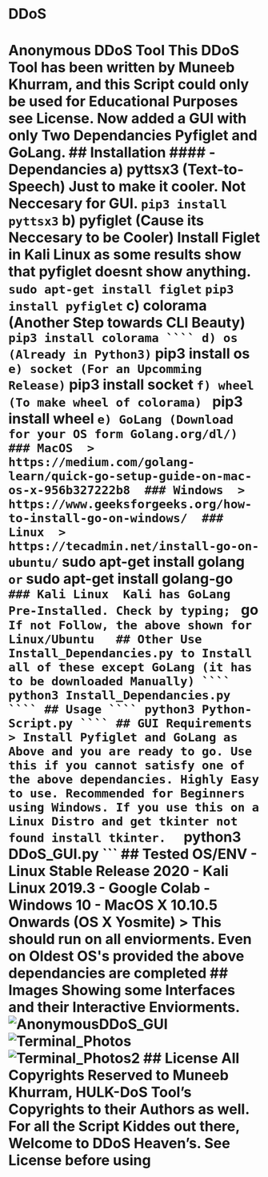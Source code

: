 # DDoS
# Anonymous DDoS Tool  This DDoS Tool has been written by Muneeb Khurram, and this Script could only be used for Educational Purposes see License. Now added a GUI with only Two Dependancies Pyfiglet and GoLang.  ## Installation  #### - Dependancies a) pyttsx3 (Text-to-Speech) Just to make it cooler. Not Neccesary for GUI. ``` pip3 install pyttsx3 ``` b) pyfiglet (Cause its Neccesary to be Cooler) Install Figlet in Kali Linux as some results show that pyfiglet doesnt show anything. ``` sudo apt-get install figlet ``` ``` pip3 install pyfiglet ``` c) colorama (Another Step towards CLI Beauty) ``` pip3 install colorama ```` d) os (Already in Python3) ``` pip3 install os ``` e) socket (For an Upcomming Release) ``` pip3 install socket ``` f) wheel (To make wheel of colorama)  ``` pip3 install wheel ``` e) GoLang (Download for your OS form Golang.org/dl/)   ### MacOS  > https://medium.com/golang-learn/quick-go-setup-guide-on-mac-os-x-956b327222b8  ### Windows  > https://www.geeksforgeeks.org/how-to-install-go-on-windows/  ### Linux  > https://tecadmin.net/install-go-on-ubuntu/ ``` sudo apt-get install golang ``` or ``` sudo apt-get install golang-go ```  ### Kali Linux  Kali has GoLang Pre-Installed. Check by typing;  ``` go  ``` If not Follow, the above shown for Linux/Ubuntu   ## Other Use Install_Dependancies.py to Install all of these except GoLang (it has to be downloaded Manually) ```` python3 Install_Dependancies.py ```` ## Usage ```` python3 Python-Script.py ```` ## GUI Requirements  > Install Pyfiglet and GoLang as Above and you are ready to go. Use this if you cannot satisfy one of the above dependancies. Highly Easy to use. Recommended for Beginners using Windows. If you use this on a Linux Distro and get tkinter not found install tkinter.   ``` python3 DDoS_GUI.py ``` ## Tested OS/ENV  - Linux Stable Release 2020  - Kali Linux 2019.3  - Google Colab  - Windows 10  - MacOS X 10.10.5 Onwards (OS X Yosmite)  > This should run on all enviorments. Even on Oldest OS's provided the above dependancies are completed  ## Images  Showing some Interfaces and their Interactive Enviorments.  ![AnonymousDDoS_GUI](https://munublogs.files.wordpress.com/2020/05/screen-shot-2020-05-13-at-8.11.04-pm.png)  ![Terminal_Photos](https://munublogs.files.wordpress.com/2020/05/screen-shot-2020-05-13-at-8.09.41-pm.png)  ![Terminal_Photos2](https://munublogs.files.wordpress.com/2020/05/screen-shot-2020-05-13-at-8.10.30-pm.png)  ## License All Copyrights Reserved to Muneeb Khurram, HULK-DoS Tool’s Copyrights to their Authors as well. For all the Script Kiddes out there, Welcome to DDoS Heaven’s. See License before using
